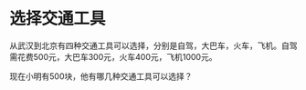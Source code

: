 # 选择交通工具

从武汉到北京有四种交通工具可以选择，分别是自驾，大巴车，火车，飞机。自驾需花费500元，大巴车300元，火车400元，飞机1000元。

现在小明有500块，他有哪几种交通工具可以选择？